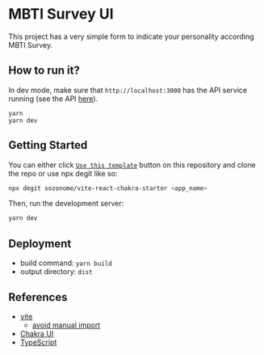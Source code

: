 # MBTI Survey UI

This project has a very simple form to indicate your personality according MBTI Survey.

## How to run it?

In dev mode, make sure that `http://localhost:3000` has the API service running (see the API [here](https://github.com/avilabiel/mbti-survey-api)).

```
yarn
yarn dev
```

## Getting Started

You can either click [`Use this template`](https://github.com/sozonome/vite-react-chakra-starter/generate) button on this repository and clone the repo or use npx degit like so:

```bash
npx degit sozonome/vite-react-chakra-starter <app_name>
```

Then, run the development server:

```bash
yarn dev
```

## Deployment

- build command: `yarn build`
- output directory: `dist`

## References

- [vite](https://vitejs.dev)
  - [avoid manual import](https://vitejs.dev/guide/features.html#jsx)
- [Chakra UI](https://chakra-ui.com/)
- [TypeScript](https://www.typescriptlang.org)
